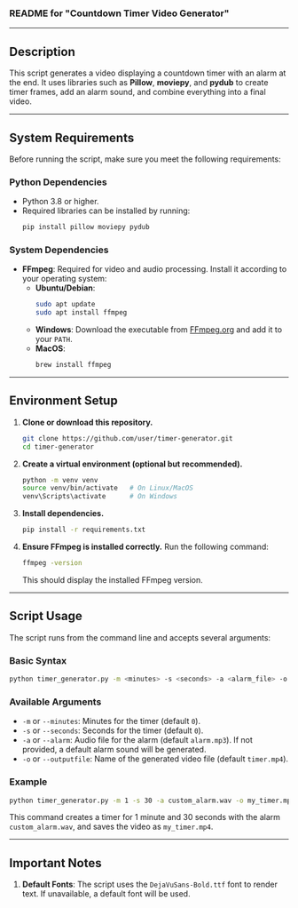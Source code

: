 ### README for "Countdown Timer Video Generator"

---

## Description

This script generates a video displaying a countdown timer with an alarm at the end. It uses libraries such as **Pillow**, **moviepy**, and **pydub** to create timer frames, add an alarm sound, and combine everything into a final video.

---

## System Requirements

Before running the script, make sure you meet the following requirements:

### Python Dependencies
- Python 3.8 or higher.
- Required libraries can be installed by running:
  ```bash
  pip install pillow moviepy pydub
  ```

### System Dependencies
- **FFmpeg**: Required for video and audio processing. Install it according to your operating system:
  - **Ubuntu/Debian**:  
    ```bash
    sudo apt update
    sudo apt install ffmpeg
    ```
  - **Windows**: Download the executable from [FFmpeg.org](https://ffmpeg.org/download.html) and add it to your `PATH`.
  - **MacOS**:  
    ```bash
    brew install ffmpeg
    ```

---

## Environment Setup

1. **Clone or download this repository.**
   ```bash
   git clone https://github.com/user/timer-generator.git
   cd timer-generator
   ```

2. **Create a virtual environment (optional but recommended).**
   ```bash
   python -m venv venv
   source venv/bin/activate   # On Linux/MacOS
   venv\Scripts\activate      # On Windows
   ```

3. **Install dependencies.**
   ```bash
   pip install -r requirements.txt
   ```

4. **Ensure FFmpeg is installed correctly.**
   Run the following command:
   ```bash
   ffmpeg -version
   ```
   This should display the installed FFmpeg version.

---

## Script Usage

The script runs from the command line and accepts several arguments:

### Basic Syntax
```bash
python timer_generator.py -m <minutes> -s <seconds> -a <alarm_file> -o <output_file>
```

### Available Arguments
- `-m` or `--minutes`: Minutes for the timer (default `0`).
- `-s` or `--seconds`: Seconds for the timer (default `0`).
- `-a` or `--alarm`: Audio file for the alarm (default `alarm.mp3`). If not provided, a default alarm sound will be generated.
- `-o` or `--outputfile`: Name of the generated video file (default `timer.mp4`).

### Example
```bash
python timer_generator.py -m 1 -s 30 -a custom_alarm.wav -o my_timer.mp4
```

This command creates a timer for 1 minute and 30 seconds with the alarm `custom_alarm.wav`, and saves the video as `my_timer.mp4`.

---

## Important Notes

1. **Default Fonts**: The script uses the `DejaVuSans-Bold.ttf` font to render text. If unavailable, a default font will be used.

